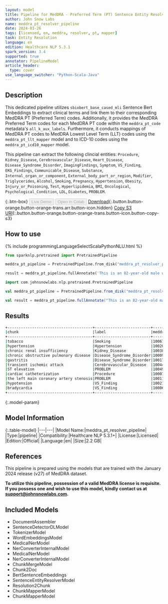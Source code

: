 ```yaml
---
layout: model
title: Pipeline for MedDRA - Preferred Term (PT) Sentence Entity Resolver
author: John Snow Labs
name: meddra_pt_resolver_pipeline
date: 2024-03-26
tags: [licensed, en, meddra, resolver, pt, mapper]
task: Entity Resolution
language: en
edition: Healthcare NLP 5.3.1
spark_version: 3.4
supported: true
annotator: PipelineModel
article_header:
  type: cover
use_language_switcher: "Python-Scala-Java"
---
```


## Description

This dedicated pipeline utilizes `sbiobert_base_cased_mli` Sentence Bert Embeddings to extract clinical terms and link them to their corresponding MedDRA PT (Preferred Term) codes. Additionally, it provides the MedDRA Preferred Term codes for each MedDRA PT code within the `meddra_pt_code` metadata's `all_k_aux_labels`. Furthermore, it conducts mappings of MedDRA PT codes to MedDRA Lowest Level Term (LLT) codes using the `meddra_pt_llt_mapper` model and to ICD-10 codes using the `meddra_pt_icd10_mapper` model.

This pipeline can extract the following clincial entities: `Procedure`, `Kidney_Disease`, `Cerebrovascular_Disease`, `Heart_Disease`, `Disease_Syndrome_Disorder`, `ImagingFindings`, `Symptom`, `VS_Finding`, `EKG_Findings`, `Communicable_Disease`, `Substance`, `Internal_organ_or_component`, `External_body_part_or_region`, `Modifier`, `Triglycerides`, `Alcohol`, `Smoking`, `Pregnancy`, `Hypertension`, `Obesity`, `Injury_or_Poisoning`, `Test`, `Hyperlipidemia`, `BMI`, `Oncological`, `Psychological_Condition`, `LDL`, `Diabetes`, `PROBLEM`.

{:.btn-box}
<button class="button button-orange" disabled>Live Demo</button>
<button class="button button-orange" disabled>Open in Colab</button>
[Download](https://s3.amazonaws.com/auxdata.johnsnowlabs.com/clinical/models/meddra_pt_resolver_pipeline_en_5.3.1_3.4_1711469950015.zip){:.button.button-orange.button-orange-trans.arr.button-icon.hidden}
[Copy S3 URI](s3://auxdata.johnsnowlabs.com/clinical/models/meddra_pt_resolver_pipeline_en_5.3.1_3.4_1711469950015.zip){:.button.button-orange.button-orange-trans.button-icon.button-copy-s3}

## How to use



<div class="tabs-box" markdown="1">
{% include programmingLanguageSelectScalaPythonNLU.html %}
  
```python
from sparknlp.pretrained import PretrainedPipeline

meddra_pt_pipeline = PretrainedPipeline.from_disk("meddra_pt_resolver_pipeline")

result = meddra_pt_pipeline.fullAnnotate('This is an 82-year-old male with a history of prior tobacco use, hypertension, chronic renal insufficiency, chronic obstructive pulmonary disease, gastritis, and transient ischemic attack. He initially presented to Braintree with ST elevation and was transferred to St. Margaret’s Center. He underwent cardiac catheterization because of the left main coronary artery stenosis, which was complicated by hypotension and bradycardia.')
```
```scala
import com.johnsnowlabs.nlp.pretrained.PretrainedPipeline

val meddra_pt_pipeline = PretrainedPipeline.from_disk("meddra_pt_resolver_pipeline")

val result = meddra_pt_pipeline.fullAnnotate("This is an 82-year-old male with a history of prior tobacco use, hypertension, chronic renal insufficiency, chronic obstructive pulmonary disease, gastritis, and transient ischemic attack. He initially presented to Braintree with ST elevation and was transferred to St. Margaret’s Center. He underwent cardiac catheterization because of the left main coronary artery stenosis, which was complicated by hypotension and bradycardia.")
```
</div>

## Results

```bash
+--------------------------------------+-------------------------+--------------+-------------------------------------+-----------------------------------------------------------------------------------+-------------------------------------------+
|chunk                                 |label                    |meddra_pt_code|resolution                           |icd10_mappings                                                                     |meddra_llt_mappings                        |
+--------------------------------------+-------------------------+--------------+-------------------------------------+-----------------------------------------------------------------------------------+-------------------------------------------+
|tobacco                               |Smoking                  |10067622      |tobacco interaction                  |NONE                                                                               |10067622:Tobacco interaction               |
|hypertension                          |Hypertension             |10020772      |hypertension                         |O10:Pre-existing hypertension complicating pregnancy, childbirth and the puerperium|10005747:Blood pressure high               |
|chronic renal insufficiency           |Kidney_Disease           |10038435      |renal failure                        |N19:Unspecified kidney failure                                                     |10016149:Failure kidney                    |
|chronic obstructive pulmonary disease |Disease_Syndrome_Disorder|10009033      |chronic obstructive pulmonary disease|J44:Other chronic obstructive pulmonary disease                                    |10008828:Chronic airflow limitation        |
|gastritis                             |Disease_Syndrome_Disorder|10017853      |gastritis                            |K29:Gastritis and duodenitis                                                       |10000769:Acute gastritis                   |
|transient ischemic attack             |Cerebrovascular_Disease  |10044390      |transient ischaemic attack           |G45:Transient cerebral ischaemic attacks and related syndromes                     |10022561:Intermittent cerebral claudication|
|ST elevation                          |PROBLEM                  |10049785      |atrial pressure increased            |NONE                                                                               |10049785:Atrial pressure increased         |
|cardiac catheterization               |Procedure                |10007815      |catheterisation cardiac              |Y84.0:Cardiac catheterization                                                      |10007527:Cardiac catheterisation           |
|the left main coronary artery stenosis|PROBLEM                  |10011089      |coronary artery stenosis             |NONE                                                                               |10011089:Coronary artery stenosis          |
|hypotension                           |VS_Finding               |10021097      |hypotension                          |I95:Hypotension                                                                    |10005753:Blood pressure low                |
|bradycardia                           |VS_Finding               |10006093      |bradycardia                          |R00.1:Bradycardia, unspecified                                                     |10006093:Bradycardia                       |
+--------------------------------------+-------------------------+--------------+-------------------------------------+-----------------------------------------------------------------------------------+-------------------------------------------+
```

{:.model-param}
## Model Information

{:.table-model}
|---|---|
|Model Name:|meddra_pt_resolver_pipeline|
|Type:|pipeline|
|Compatibility:|Healthcare NLP 5.3.1+|
|License:|Licensed|
|Edition:|Official|
|Language:|en|
|Size:|2.2 GB|

## References
This pipeline is prepared using the models that are trained with the January 2024 release (v27) of MedDRA dataset.

**To utilize this pipeline, possession of a valid MedDRA license is requisite. If you possess one and wish to use this model, kindly contact us at support@johnsnowlabs.com.**

## Included Models

- DocumentAssembler
- SentenceDetectorDLModel
- TokenizerModel
- WordEmbeddingsModel
- MedicalNerModel
- NerConverterInternalModel
- MedicalNerModel
- NerConverterInternalModel
- ChunkMergeModel
- Chunk2Doc
- BertSentenceEmbeddings
- SentenceEntityResolverModel
- Resolution2Chunk
- ChunkMapperModel
- ChunkMapperModel
